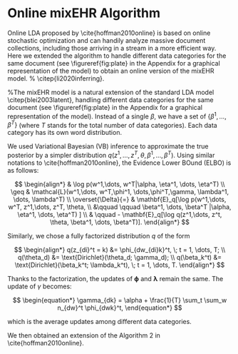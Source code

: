 # Online mixEHR Algorithm

Online LDA proposed by \cite{hoffman2010online} is based on online stochastic optimization and can handily analyze massive document collections, including those arriving in a stream in a more efficient way. Here we extended the algorithm to handle different data categories for the same document (see \figureref{fig:plate} in the Appendix for a graphical representation of the model) to obtain an online version of the mixEHR model. % \citep{li2020inferring}.

%The mixEHR model is a natural extension of the standard LDA model \citep{blei2003latent},  handling different data categories for the same document (see \figureref{fig:plate} in the Appendix for a graphical representation of the model).  Instead of a single $\beta$, we have a set of $\{\beta^1, \dots, \beta^T\}$ (where $T$ stands for the total number of data categories). Each data category has its own word distribution.

We used Variational Bayesian (VB) inference to approximate the true posterior by a simpler distribution $q(z^1,\dots, z^T, \theta, \beta^1,\dots, \beta^T)$. Using similar notations to \cite{hoffman2010online}, the Evidence Lower BOund (ELBO) is as follows:

$$
\begin{align*}
& \log p(w^1,\dots, w^T|\alpha, \eta^1, \dots, \eta^T) \\
 \geq & \mathcal{L}(w^1,\dots, w^T,\phi^1, \dots,\phi^T,\gamma, \lambda^1, \dots, \lambda^T) \\
  \overset{\Delta}{=} & \mathbf{E}_q[\log p(w^1,\dots, w^T, z^1,\dots, z^T, \theta, \\
  &\qquad \qquad \beta^1, \dots, \beta^T |\alpha, \eta^1, \dots, \eta^T) ] \\
 & \qquad - \mathbf{E}_q[\log q(z^1,\dots, z^t, \theta, \beta^1, \dots, \beta^T)].
\end{align*}
$$

Similarly, we chose a fully factorized distribution $q$ of the form

$$
\begin{align*}
    q(z_{di}^t = k) &= \phi_{dw_{di}k}^t, \; t = 1, \dots, T; \\
    q(\theta_d) &= \text{Dirichlet}(\theta_d; \gamma_d); \\
    q(\beta_k^t) &= \text{Dirichlet}(\beta_k^t; \lambda_k^t), \; t = 1, \dots, T.
\end{align*}
$$

Thanks to the factorization, the updates of $\mathbf{\phi}$ and $\mathbf{\lambda}$ remain the same. The update of $\gamma$ becomes:

$$
\begin{equation*}
    \gamma_{dk} = \alpha + \frac{1}{T} \sum_t \sum_w n_{dw}^t \phi_{dwk}^t,
\end{equation*}
$$

which is the average updates among different data categories.

We then obtained an extension of the Algorithm 2 in \cite{hoffman2010online}.
